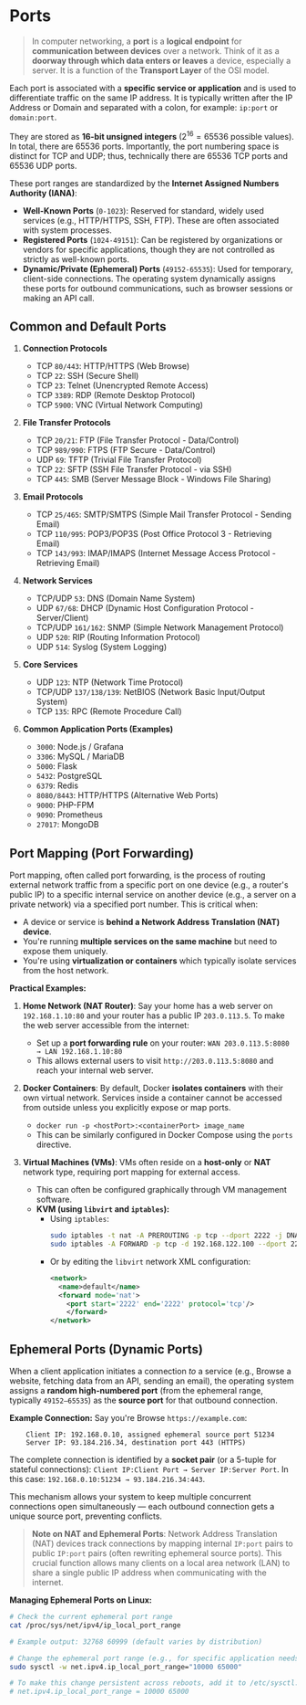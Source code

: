 # Ports

> In computer networking, a **port** is a **logical endpoint** for **communication between devices** over a network. Think of it as a **doorway through which data enters or leaves** a device, especially a server. It is a function of the **Transport Layer** of the OSI model.

Each port is associated with a **specific service or application** and is used to differentiate traffic on the same IP address. It is typically written after the IP Address or Domain and separated with a colon, for example: `ip:port` or `domain:port`.

They are stored as **16-bit unsigned integers** ($2^{16} = 65536$ possible values). In total, there are 65536 ports. Importantly, the port numbering space is distinct for TCP and UDP; thus, technically there are 65536 TCP ports and 65536 UDP ports.

These port ranges are standardized by the **Internet Assigned Numbers Authority (IANA)**:

  * **Well-Known Ports** (`0-1023`): Reserved for standard, widely used services (e.g., HTTP/HTTPS, SSH, FTP). These are often associated with system processes.
  * **Registered Ports** (`1024-49151`): Can be registered by organizations or vendors for specific applications, though they are not controlled as strictly as well-known ports.
  * **Dynamic/Private (Ephemeral) Ports** (`49152-65535`): Used for temporary, client-side connections. The operating system dynamically assigns these ports for outbound communications, such as browser sessions or making an API call.

## Common and Default Ports

1. **Connection Protocols**

   * TCP `80/443`: HTTP/HTTPS (Web Browse)
   * TCP `22`: SSH (Secure Shell)
   * TCP `23`: Telnet (Unencrypted Remote Access)
   * TCP `3389`: RDP (Remote Desktop Protocol)
   * TCP `5900`: VNC (Virtual Network Computing)

2. **File Transfer Protocols**

   * TCP `20/21`: FTP (File Transfer Protocol - Data/Control)
   * TCP `989/990`: FTPS (FTP Secure - Data/Control)
   * UDP `69`: TFTP (Trivial File Transfer Protocol)
   * TCP `22`: SFTP (SSH File Transfer Protocol - via SSH)
   * TCP `445`: SMB (Server Message Block - Windows File Sharing)

3. **Email Protocols**

   * TCP `25/465`: SMTP/SMTPS (Simple Mail Transfer Protocol - Sending Email)
   * TCP `110/995`: POP3/POP3S (Post Office Protocol 3 - Retrieving Email)
   * TCP `143/993`: IMAP/IMAPS (Internet Message Access Protocol - Retrieving Email)

4. **Network Services**

    * TCP/UDP `53`: DNS (Domain Name System)
    * UDP `67/68`: DHCP (Dynamic Host Configuration Protocol - Server/Client)
    * TCP/UDP `161/162`: SNMP (Simple Network Management Protocol)
    * UDP `520`: RIP (Routing Information Protocol)
    * UDP `514`: Syslog (System Logging)

5. **Core Services**

   * UDP `123`: NTP (Network Time Protocol)
   * TCP/UDP `137/138/139`: NetBIOS (Network Basic Input/Output System)
   * TCP `135`: RPC (Remote Procedure Call)

6. **Common Application Ports (Examples)**

   * `3000`: Node.js / Grafana
   * `3306`: MySQL / MariaDB
   * `5000`: Flask
   * `5432`: PostgreSQL
   * `6379`: Redis
   * `8080/8443`: HTTP/HTTPS (Alternative Web Ports)
   * `9000`: PHP-FPM
   * `9090`: Prometheus
   * `27017`: MongoDB

## Port Mapping (Port Forwarding)

Port mapping, often called port forwarding, is the process of routing external network traffic from a specific port on one device (e.g., a router's public IP) to a specific internal service on another device (e.g., a server on a private network) via a specified port number. This is critical when:

  * A device or service is **behind a Network Address Translation (NAT) device**.
  * You're running **multiple services on the same machine** but need to expose them uniquely.
  * You're using **virtualization or containers** which typically isolate services from the host network.

**Practical Examples:**

1. **Home Network (NAT Router)**: Say your home has a web server on `192.168.1.10:80` and your router has a public IP `203.0.113.5`. To make the web server accessible from the internet:

      * Set up a **port forwarding rule** on your router: `WAN 203.0.113.5:8080 → LAN 192.168.1.10:80`
      * This allows external users to visit `http://203.0.113.5:8080` and reach your internal web server.

2. **Docker Containers**: By default, Docker **isolates containers** with their own virtual network. Services inside a container cannot be accessed from outside unless you explicitly expose or map ports.

      * `docker run -p <hostPort>:<containerPort> image_name`
      * This can be similarly configured in Docker Compose using the `ports` directive.

3. **Virtual Machines (VMs)**: VMs often reside on a **host-only** or **NAT** network type, requiring port mapping for external access.

      * This can often be configured graphically through VM management software.
      * **KVM (using `libvirt` and `iptables`):**
          * Using `iptables`:
            ```bash
            sudo iptables -t nat -A PREROUTING -p tcp --dport 2222 -j DNAT --to 192.168.122.100:22
            sudo iptables -A FORWARD -p tcp -d 192.168.122.100 --dport 22 -j ACCEPT
            ```
          * Or by editing the `libvirt` network XML configuration:
            ```xml
            <network>
              <name>default</name>
              <forward mode='nat'>
                <port start='2222' end='2222' protocol='tcp'/>
                </forward>
            </network>
            ```

## Ephemeral Ports (Dynamic Ports)

When a client application initiates a connection *to* a service (e.g., Browse a website, fetching data from an API, sending an email), the operating system assigns a **random high-numbered port** (from the ephemeral range, typically `49152–65535`) as the **source port** for that outbound connection.

**Example Connection:** Say you're Browse `https://example.com`:

```
    Client IP: 192.168.0.10, assigned ephemeral source port 51234
    Server IP: 93.184.216.34, destination port 443 (HTTPS)
```

The complete connection is identified by a **socket pair** (or a 5-tuple for stateful connections): `Client IP:Client Port → Server IP:Server Port`. In this case: `192.168.0.10:51234 → 93.184.216.34:443`.

This mechanism allows your system to keep multiple concurrent connections open simultaneously — each outbound connection gets a unique source port, preventing conflicts.

> **Note on NAT and Ephemeral Ports**: Network Address Translation (NAT) devices track connections by mapping internal `IP:port` pairs to public `IP:port` pairs (often rewriting ephemeral source ports). This crucial function allows many clients on a local area network (LAN) to share a single public IP address when communicating with the internet.

**Managing Ephemeral Ports on Linux:**

```bash
# Check the current ephemeral port range
cat /proc/sys/net/ipv4/ip_local_port_range

# Example output: 32768 60999 (default varies by distribution)

# Change the ephemeral port range (e.g., for specific application needs)
sudo sysctl -w net.ipv4.ip_local_port_range="10000 65000"

# To make this change persistent across reboots, add it to /etc/sysctl.conf
# net.ipv4.ip_local_port_range = 10000 65000
```